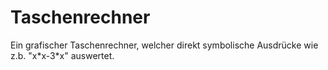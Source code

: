 # Taschenrechner
Ein grafischer Taschenrechner, welcher direkt symbolische Ausdrücke wie z.b. "x&ast;x-3*x" auswertet.
